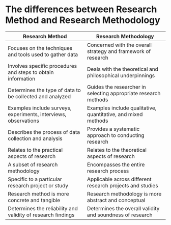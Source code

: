 # The differences between Research Method and Research Methodology

| **Research Method**                                          | **Research Methodology**                                           |
|--------------------------------------------------------------|--------------------------------------------------------------------|
| Focuses on the techniques and tools used to gather data       | Concerned with the overall strategy and framework of research       |
| Involves specific procedures and steps to obtain information  | Deals with the theoretical and philosophical underpinnings          |
| Determines the type of data to be collected and analyzed      | Guides the researcher in selecting appropriate research methods     |
| Examples include surveys, experiments, interviews, observations | Examples include qualitative, quantitative, and mixed methods        |
| Describes the process of data collection and analysis         | Provides a systematic approach to conducting research               |
| Relates to the practical aspects of research                  | Relates to the theoretical aspects of research                      |
| A subset of research methodology                              | Encompasses the entire research process                             |
| Specific to a particular research project or study            | Applicable across different research projects and studies           |
| Research method is more concrete and tangible                 | Research methodology is more abstract and conceptual                |
| Determines the reliability and validity of research findings  | Determines the overall validity and soundness of research           |
